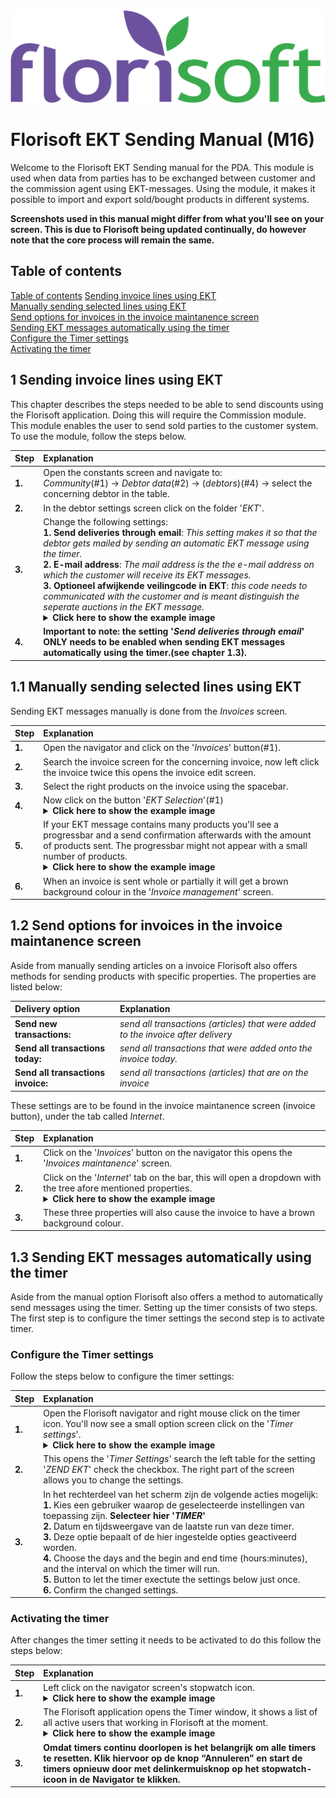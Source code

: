 ﻿<img src="../../fslogo.png">

# Florisoft EKT Sending Manual (M16)
  
Welcome to the Florisoft EKT Sending manual for the PDA. This module is used when data from parties has to be exchanged between customer and the commission agent using EKT-messages. Using the module, it makes it possible to import and export sold/bought products in
different systems.

**Screenshots used in this manual might differ from what you'll see on your screen. This is due to Florisoft being updated continually, do however note that the core process will remain the same.**


## Table of contents

[Table of contents](#table-of-contents)
[Sending invoice lines using EKT](#1-sending-invoice-lines-using-ekt)  
[Manually sending selected lines using EKT](#11-manually-sending-selected-lines-using-ekt)  
[Send options for invoices in the invoice maintanence screen](#12-send-options-for-invoices-in-the-invoice-maintanence-screen)  
[Sending EKT messages automatically using the timer](#13-sending-ekt-messages-automatically-using-the-timer)  
[Configure the Timer settings](#configure-the-timer-settings)  
[Activating the timer](#activating-the-timer)


## 1 Sending invoice lines using EKT

This chapter describes the steps needed to be able to send discounts
using the Florisoft application. Doing this will require the Commission
module. This module enables the user to send sold parties to the
customer system. To use the module, follow the steps below.

|Step|Explanation|
|:--|:--|
|**1.**|Open the constants screen and navigate to:<br> *Community*(#1) → *Debtor data*(#2) → (*debtors*)(#4) → select the concerning debtor in the table.|
|**2.**|In the debtor settings screen click on the folder '*EKT*'.|
|**3.**|Change the following settings:<br>**1.** **Send deliveries through email**: *This setting makes it so that the debtor gets mailed by sending an automatic EKT message using the timer.* <br> **2.** **E-mail address**: *The mail address is the the e-mail address on which the customer will receive its EKT messages.* <br> **3.** **Optioneel afwijkende veilingcode in EKT**: *this code needs to communicated with the customer and is meant distinguish the seperate auctions in the EKT message.*<details><summary><b>Click here to show the example image<b></summary><img src=".Commissionair Manual - ENG\media\image1.png" style="width:6.3in;height:4.26458in" /></details>|  
|**4.**|**Important to note: the setting '*Send deliveries through email*' ONLY needs to be enabled when sending EKT messages automatically using the timer.(see chapter  1.3).**|



## 1.1 Manually sending selected lines using EKT

Sending EKT messages manually is done from the *Invoices* screen. 

|Step|Explanation|
|:--|:--|
|**1.**|Open the navigator and click on the '*Invoices*' button(#1).|
|**2.**|Search the invoice screen for the concerning invoice, now left click the invoice twice this opens the invoice edit screen.|
|**3.**|Select the right products on the invoice using the spacebar.|
|**4.**|Now click on the button '*EKT Selection*'(#1)<details><summary><b>Click here to show the example image<b></summary><img src=".Commissionair Manual - ENG\media\image2.png" style="width:6.3in;height:4.26458in"></details>|
|**5.**|If your EKT message contains many products you'll see a progressbar and a send confirmation afterwards with the amount of products sent. The progressbar might not appear with a small number of products.<details><summary><b>Click here to show the example image<b></summary><img src=".Commissionair Manual - ENG\media\image7.png"></details> |
|**6.**|When an invoice is sent whole or partially it will get a brown background colour in the '*Invoice management*' screen.|


## 1.2 Send options for invoices in the invoice maintanence screen

Aside from manually sending articles on a invoice Florisoft also offers methods for sending products with specific properties. The properties are listed below:

|Delivery option|Explanation|
|:--|:--|
|**Send new transactions:**|*send all transactions (articles) that were added to the invoice after delivery*|
|**Send all transactions today:**|*send all transactions that were added onto the invoice today.*|
|**Send all transactions invoice:**|*send all transactions (articles) that are on the invoice*|

These settings are to be found in the invoice maintanence screen (invoice button), under the tab called *Internet*.

|Step|Explanation|
|:--|:--|
|**1.**|Click on the '*Invoices*' button on the navigator this opens the '*Invoices maintanence*' screen.|
|**2.**|Click on the '*Internet*' tab on the bar, this will open a dropdown with the tree afore mentioned properties.<details><summary><b>Click here to show the example image<b></summary><img src=".Commissionair Manual - ENG\media\image14.png" style="width:6.3in;height:4.26458in" /></details>|
|**3.**|These three properties will also cause the invoice to have a brown background colour.|

## 1.3 Sending EKT messages automatically using the timer

Aside from the manual option Florisoft also offers a method to automatically send messages using the timer. Setting up the timer consists of two steps. The first step is to configure the timer settings the second step is to activate timer.

### Configure the Timer settings

Follow the steps below to configure the timer settings:

|Step|Explanation|
|:--|:--|
|**1.**|Open the Florisoft navigator and right mouse click on the timer icon. You'll now see a small option screen click on the '*Timer settings*'.<details><summary><b>Click here to show the example image<b></summary><img src=".Commissionair Manual - ENG\media\image10.png"/></details>|
|**2.**|This opens the '*Timer Settings*' search the left table for the setting '*ZEND EKT*' check the checkbox. The right part of the screen allows you to change the settings.|
|**3.**|In het rechterdeel van het scherm zijn de volgende acties mogelijk:<br>**1.** Kies een gebruiker waarop de geselecteerde instellingen van toepassing zijn. **Selecteer hier '*TIMER*'**<br>**2.** Datum en tijdsweergave van de laatste run van deze timer.<br>**3.** Deze optie bepaalt of de hier ingestelde opties geactiveerd worden.<br>**4.** Choose the days and the begin and end time (hours:minutes), and the interval on which the timer will run.<br>**5.** Button to let the timer exectute the settings below just once.<br>**6.** Confirm the changed settings.|


### Activating the timer

After changes the timer setting it needs to be activated to do this follow the steps below:

|Step|Explanation|
|:--|:--|
|**1.**|Left click on the navigator screen's stopwatch icon.<details><summary><b>Click here to show the example image<b></summary><img src=".Commissionair Manual - ENG\media\image12.png"></details>|
|**2.**|The Florisoft application opens the Timer window, it shows a list of all active users that working in Florisoft at the moment.<details><summary><b>Click here to show the example image<b></summary><img src=".Commissionair Manual - ENG\media\image13.png" style="width:6.3in;height:4.26458in" /></details>|
|**3.**|**Omdat timers continu doorlopen is het belangrijk om alle timers te resetten. Klik hiervoor op de knop “Annuleren” en start de timers opnieuw door met delinkermuisknop op het stopwatch-icoon in de Navigator te klikken.**|